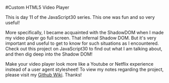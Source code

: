 #Custom HTML5 Video Player

This is day 11 of the JavaScript30 series. This one was fun and so very useful!

More specifically, I became acquainted with the ShadowDOM when I made my video player go full screen. That infernal Shadow DOM. But it's very important and useful to get to know for such situations as I encountered. Check out this project on JavaScript30 to find out what I am talking about, and then dig deep into the Shadow DOM!

Make your video player look more like a Youtube or Netflix experience instead of a user agent stylesheet! To view my notes regarding the project, please visit my <a href="https://github.com/interglobalmedia/custom-html5-video-player/wiki/Custom-HTML5-Video-Player">Github Wiki</a>. Thanks!
